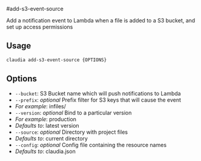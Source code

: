 #add-s3-event-source

Add a notification event to Lambda when a file is added to a S3 bucket, and set up access permissions

## Usage

```bash
claudia add-s3-event-source {OPTIONS}
```

## Options

*  `--bucket`:  S3 Bucket name which will push notifications to Lambda
*  `--prefix`:  _optional_ Prefix filter for S3 keys that will cause the event
  * _For example_: infiles/
*  `--version`:  _optional_ Bind to a particular version
  * _For example_: production
  * _Defaults to_: latest version
*  `--source`:  _optional_ Directory with project files
  * _Defaults to_: current directory
*  `--config`:  _optional_ Config file containing the resource names
  * _Defaults to_: claudia.json

